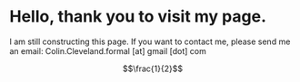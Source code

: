 <!-- Mathjax Support -->
<script type="text/javascript" async
  src="https://cdn.mathjax.org/mathjax/latest/MathJax.js?config=TeX-MML-AM_CHTML">
</script>


# Hello, thank you to visit my page.

I am still constructing this page. If you want to contact me, please send me an email:
Colin.Cleveland.formal [at] gmail [dot] com


$$\frac{1}{2}$$
